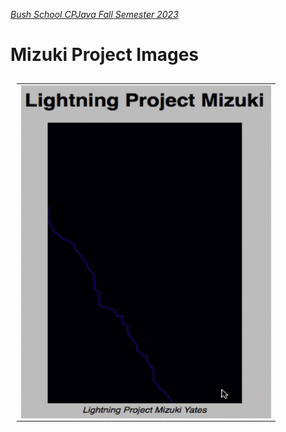 [_Bush School CPJava Fall Semester 2023_](https://chandrunarayan.github.io/cpjava/)


# Mizuki Project Images

<table style="padding:10px">
<tr>
    
  <td>
    <img src="./giftable/mizuki2.gif" align="right" alt="2" width = 400px>
  </td>

</tr>
</table>


